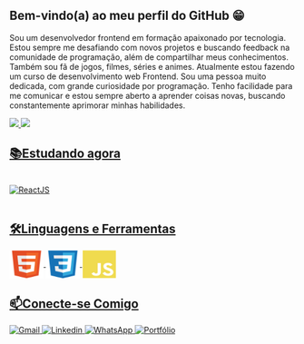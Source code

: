 <h2>Bem-vindo(a) ao meu perfil do GitHub 😁</h2>

<p>Sou um desenvolvedor frontend em formação apaixonado por tecnologia. Estou sempre me desafiando com novos projetos e buscando feedback na comunidade de programação, além de compartilhar meus conhecimentos. Também sou fã de jogos, filmes, séries e animes. Atualmente estou fazendo um curso de desenvolvimento web Frontend. Sou uma pessoa muito dedicada, com grande curiosidade por programação. Tenho facilidade para me comunicar e estou sempre aberto a aprender coisas novas, buscando constantemente aprimorar minhas habilidades.
</p>

 <div>
   <a href="https://github.com/gustavo-gsilva">
   <img height="180em" src="https://github-readme-stats.vercel.app/api?username=gustavo-gsilva&show_icons=true&theme=tokyonight&include_all_commits=true&count_private=true"/>
   <img height="180em" src="https://github-readme-stats.vercel.app/api/top-langs/?username=gustavo-gsilva&layout=compact&langs_count=6&theme=tokyonight"/>
</div>

<div>
 <h2>📚Estudando agora</h2><br>
 
 <img title="ReactJS" aling="center" alt="ReactJS" height="50" width="60" src="https://cdn.jsdelivr.net/gh/devicons/devicon@latest/icons/react/react-original-wordmark.svg" />
</div>
    
<div style="display: inline_block"><br>
 <h2>🛠️Linguagens e Ferramentas</h2>
 
  <img title="HTML" align="center" alt="HTML" height="50" width="60" src="https://raw.githubusercontent.com/devicons/devicon/master/icons/html5/html5-original.svg">
  <img title="CSS" align="center" alt="CSS" height="50" width="60" src="https://raw.githubusercontent.com/devicons/devicon/master/icons/css3/css3-original.svg">
  <img title="JavaScript" align="center" alt="JavaScript" height="50" width="60" src="https://raw.githubusercontent.com/devicons/devicon/master/icons/javascript/javascript-plain.svg">
</div>

<h2>📫Conecte-se Comigo</h2>

<div>
 <a href="https://mail.google.com/mail/u/0/?tab=rm&ogbl#inbox" target="_blank">
  <img alt="Gmail" src="https://img.shields.io/badge/Gmail-D14836?style=for-the-badge&logo=gmail&logoColor=white">
 </a>
 <a href="https://www.linkedin.com/in/gustavo-silva-564b9a316/" target="_blank">
  <img alt="Linkedin" src="https://img.shields.io/badge/LinkedIn-0077B5?style=for-the-badge&logo=linkedin&logoColor=white">
 </a>
 <a href="https://wa.me/93996533802" target="_blank">
  <img alt="WhatsApp" src="https://img.shields.io/badge/WhatsApp-25D366?style=for-the-badge&logo=whatsapp&logoColor=white">
 </a>
 <a href="https://gustavo-gsilva.github.io/portfolio/" target="_blank">
  <img alt="Portfólio" src="https://img.shields.io/badge/website-000000?style=for-the-badge&logo=About.me&logoColor=white">
 </a>
</div>
